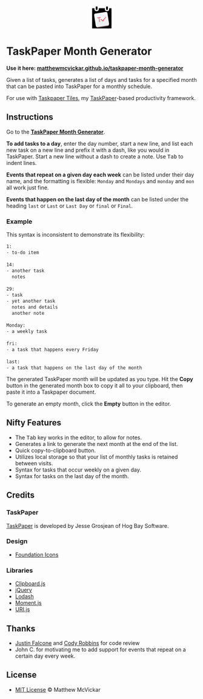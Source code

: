 <p align="center"><img src="./art/Favicon.png" width="60" height="60"></p>

# TaskPaper Month Generator

**Use it here: [matthewmcvickar.github.io/taskpaper-month-generator](http://matthewmcvickar.github.io/taskpaper-month-generator)**

Given a list of tasks, generates a list of days and tasks for a specified month that can be pasted into TaskPaper for a monthly schedule.

For use with [Taskpaper Tiles](https://github.com/matthewmcvickar/taskpapertiles), my [TaskPaper](http://www.hogbaysoftware.com/products/taskpaper)-based productivity framework.


## Instructions

Go to the **[TaskPaper Month Generator](http://matthewmcvickar.github.io/taskpaper-month-generator)**.

**To add tasks to a day**, enter the day number, start a new line, and list each new task on a new line and prefix it with a dash, like you would in TaskPaper. Start a new line without a dash to create a note. Use <kbd>Tab</kbd> to indent lines.

**Events that repeat on a given day each week** can be listed under their day name, and the formatting is flexible: `Monday` and `Mondays` and `monday` and `mon` all work just fine.

**Events that happen on the last day of the month** can be listed under the heading `last` or `Last` or `Last Day` or `final` or `Final`.

### Example

This syntax is inconsistent to demonstrate its flexibility:

```
1:
- to-do item

14:
- another task
  notes

29:
- task
- yet another task
  notes and details
  another note

Monday:
- a weekly task

fri:
- a task that happens every Friday

last:
- a task that happens on the last day of the month
```

The generated TaskPaper month will be updated as you type. Hit the **Copy** button in the generated month box to copy it all to your clipboard, then paste it into a Taskpaper document.

To generate an empty month, click the **Empty** button in the editor.


## Nifty Features

- The <kbd>Tab</kbd> key works in the editor, to allow for notes.
- Generates a link to generate the next month at the end of the list.
- Quick copy-to-clipboard button.
- Utilizes local storage so that your list of monthly tasks is retained between visits.
- Syntax for tasks that occur weekly on a given day.
- Syntax for tasks on the last day of the month.


## Credits

### TaskPaper

[TaskPaper](http://www.hogbaysoftware.com/products/taskpaper) is developed by Jesse Grosjean of Hog Bay Software.

### Design

- [Foundation Icons](http://zurb.com/playground/foundation-icon-fonts-3)

### Libraries

- [Clipboard.js](https://clipboardjs.com/)
- [jQuery](http://jquery.com/)
- [Lodash](https://lodash.com/)
- [Moment.js](https://momentjs.com/)
- [URI.js](https://medialize.github.io/URI.js/)


## Thanks

- [Justin Falcone](http://github.com/modernserf) and [Cody Robbins](http://github.com/codyrobbins) for code review
- John C. for motivating me to add support for events that repeat on a certain day every week.


## License

- [MIT License](http://matthewmcvickar.mit-license.org/) © Matthew McVickar
